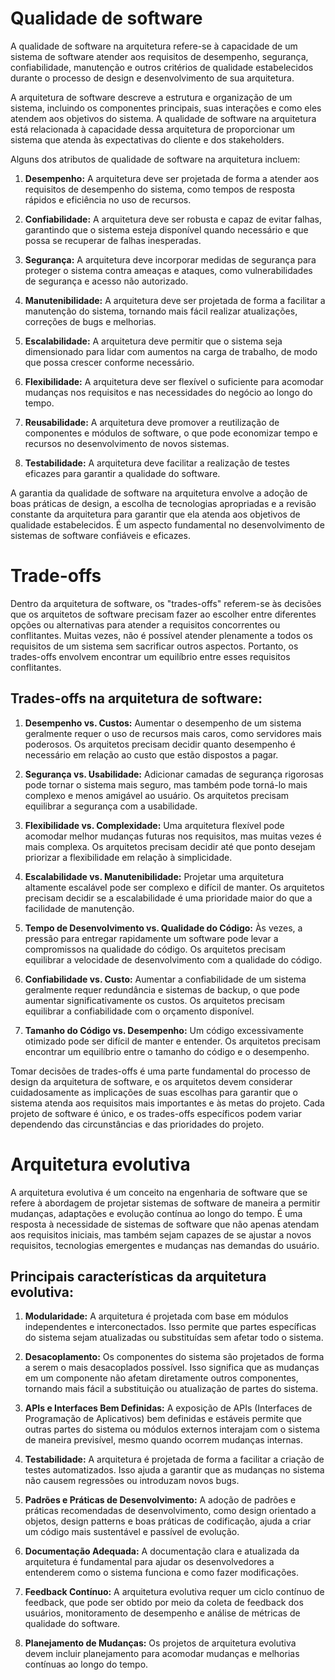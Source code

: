 # Qualidade de software

A qualidade de software na arquitetura refere-se à capacidade de um sistema de software atender aos requisitos de desempenho, segurança, confiabilidade, manutenção e outros critérios de qualidade estabelecidos durante o processo de design e desenvolvimento de sua arquitetura.

A arquitetura de software descreve a estrutura e organização de um sistema, incluindo os componentes principais, suas interações e como eles atendem aos objetivos do sistema. A qualidade de software na arquitetura está relacionada à capacidade dessa arquitetura de proporcionar um sistema que atenda às expectativas do cliente e dos stakeholders.

Alguns dos atributos de qualidade de software na arquitetura incluem:

1. **Desempenho:** A arquitetura deve ser projetada de forma a atender aos requisitos de desempenho do sistema, como tempos de resposta rápidos e eficiência no uso de recursos.

2. **Confiabilidade:** A arquitetura deve ser robusta e capaz de evitar falhas, garantindo que o sistema esteja disponível quando necessário e que possa se recuperar de falhas inesperadas.

3. **Segurança:** A arquitetura deve incorporar medidas de segurança para proteger o sistema contra ameaças e ataques, como vulnerabilidades de segurança e acesso não autorizado.

4. **Manutenibilidade:** A arquitetura deve ser projetada de forma a facilitar a manutenção do sistema, tornando mais fácil realizar atualizações, correções de bugs e melhorias.

5. **Escalabilidade:** A arquitetura deve permitir que o sistema seja dimensionado para lidar com aumentos na carga de trabalho, de modo que possa crescer conforme necessário.

6. **Flexibilidade:** A arquitetura deve ser flexível o suficiente para acomodar mudanças nos requisitos e nas necessidades do negócio ao longo do tempo.

7. **Reusabilidade:** A arquitetura deve promover a reutilização de componentes e módulos de software, o que pode economizar tempo e recursos no desenvolvimento de novos sistemas.

8. **Testabilidade:** A arquitetura deve facilitar a realização de testes eficazes para garantir a qualidade do software.

A garantia da qualidade de software na arquitetura envolve a adoção de boas práticas de design, a escolha de tecnologias apropriadas e a revisão constante da arquitetura para garantir que ela atenda aos objetivos de qualidade estabelecidos. É um aspecto fundamental no desenvolvimento de sistemas de software confiáveis e eficazes.

# Trade-offs
Dentro da arquitetura de software, os "trades-offs" referem-se às decisões que os arquitetos de software precisam fazer ao escolher entre diferentes opções ou alternativas para atender a requisitos concorrentes ou conflitantes. Muitas vezes, não é possível atender plenamente a todos os requisitos de um sistema sem sacrificar outros aspectos. Portanto, os trades-offs envolvem encontrar um equilíbrio entre esses requisitos conflitantes.

## Trades-offs na arquitetura de software:

1. **Desempenho vs. Custos:** Aumentar o desempenho de um sistema geralmente requer o uso de recursos mais caros, como servidores mais poderosos. Os arquitetos precisam decidir quanto desempenho é necessário em relação ao custo que estão dispostos a pagar.

2. **Segurança vs. Usabilidade:** Adicionar camadas de segurança rigorosas pode tornar o sistema mais seguro, mas também pode torná-lo mais complexo e menos amigável ao usuário. Os arquitetos precisam equilibrar a segurança com a usabilidade.

3. **Flexibilidade vs. Complexidade:** Uma arquitetura flexível pode acomodar melhor mudanças futuras nos requisitos, mas muitas vezes é mais complexa. Os arquitetos precisam decidir até que ponto desejam priorizar a flexibilidade em relação à simplicidade.

4. **Escalabilidade vs. Manutenibilidade:** Projetar uma arquitetura altamente escalável pode ser complexo e difícil de manter. Os arquitetos precisam decidir se a escalabilidade é uma prioridade maior do que a facilidade de manutenção.

5. **Tempo de Desenvolvimento vs. Qualidade do Código:** Às vezes, a pressão para entregar rapidamente um software pode levar a compromissos na qualidade do código. Os arquitetos precisam equilibrar a velocidade de desenvolvimento com a qualidade do código.

6. **Confiabilidade vs. Custo:** Aumentar a confiabilidade de um sistema geralmente requer redundância e sistemas de backup, o que pode aumentar significativamente os custos. Os arquitetos precisam equilibrar a confiabilidade com o orçamento disponível.

7. **Tamanho do Código vs. Desempenho:** Um código excessivamente otimizado pode ser difícil de manter e entender. Os arquitetos precisam encontrar um equilíbrio entre o tamanho do código e o desempenho.

Tomar decisões de trades-offs é uma parte fundamental do processo de design da arquitetura de software, e os arquitetos devem considerar cuidadosamente as implicações de suas escolhas para garantir que o sistema atenda aos requisitos mais importantes e às metas do projeto. Cada projeto de software é único, e os trades-offs específicos podem variar dependendo das circunstâncias e das prioridades do projeto.

# Arquitetura evolutiva
A arquitetura evolutiva é um conceito na engenharia de software que se refere à abordagem de projetar sistemas de software de maneira a permitir mudanças, adaptações e evolução contínua ao longo do tempo. É uma resposta à necessidade de sistemas de software que não apenas atendam aos requisitos iniciais, mas também sejam capazes de se ajustar a novos requisitos, tecnologias emergentes e mudanças nas demandas do usuário.

## Principais características da arquitetura evolutiva:

1. **Modularidade:** A arquitetura é projetada com base em módulos independentes e interconectados. Isso permite que partes específicas do sistema sejam atualizadas ou substituídas sem afetar todo o sistema.

2. **Desacoplamento:** Os componentes do sistema são projetados de forma a serem o mais desacoplados possível. Isso significa que as mudanças em um componente não afetam diretamente outros componentes, tornando mais fácil a substituição ou atualização de partes do sistema.

3. **APIs e Interfaces Bem Definidas:** A exposição de APIs (Interfaces de Programação de Aplicativos) bem definidas e estáveis permite que outras partes do sistema ou módulos externos interajam com o sistema de maneira previsível, mesmo quando ocorrem mudanças internas.

4. **Testabilidade:** A arquitetura é projetada de forma a facilitar a criação de testes automatizados. Isso ajuda a garantir que as mudanças no sistema não causem regressões ou introduzam novos bugs.

5. **Padrões e Práticas de Desenvolvimento:** A adoção de padrões e práticas recomendadas de desenvolvimento, como design orientado a objetos, design patterns e boas práticas de codificação, ajuda a criar um código mais sustentável e passível de evolução.

6. **Documentação Adequada:** A documentação clara e atualizada da arquitetura é fundamental para ajudar os desenvolvedores a entenderem como o sistema funciona e como fazer modificações.

7. **Feedback Contínuo:** A arquitetura evolutiva requer um ciclo contínuo de feedback, que pode ser obtido por meio da coleta de feedback dos usuários, monitoramento de desempenho e análise de métricas de qualidade do software.

8. **Planejamento de Mudanças:** Os projetos de arquitetura evolutiva devem incluir planejamento para acomodar mudanças e melhorias contínuas ao longo do tempo.
